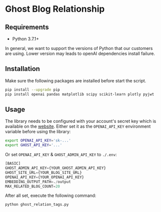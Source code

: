 # Ghost Blog Relationship

## Requirements

- Python 3.7.1+

In general, we want to support the versions of Python that our
customers are using. Lower version may leads to openAI dependencies install failure.
## Installation

Make sure the following packages are installed before start the script.
```bash
pip install --upgrade pip
pip install openai pandas matplotlib scipy scikit-learn plotly pyjwt
```

## Usage

The library needs to be configured with your account's secret key which is available on the [website](https://platform.openai.com/account/api-keys). Either set it as the `OPENAI_API_KEY` environment variable before using the library:

```bash
export OPENAI_API_KEY='sk-...'
export GHOST_API_KEY='...'

```

Or set `OPENAI_API_KEY` & `GHOST_ADMIN_API_KEY` to `./.env`:

```python
[BASIC]
GHOST_ADMIN_API_KEY={YOUR_GHOST_ADMIN_API_KEY}
GHOST_SITE_URL={YOUR_BLOG_SITE_URL}
OPENAI_API_KEY={YOUR_OPENAI_API_KEY}
EMBEDDING_OUTPUT_PATH=./output
MAX_RELATED_BLOG_COUNT=20
```

After all set, execute the following command:
```sh
python ghost_relation_tags.py

```

